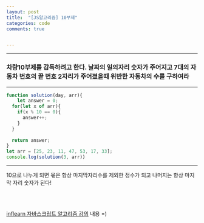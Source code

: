 ```yaml
---
layout: post
title:  "[JS알고리즘] 10부제"
categories: code 
comments: true


---
```






---

### 차량10부제를 감독하려고 한다. 날짜의 일의자리 숫자가 주어지고 7대의 자동차 번호의 끝 번호 2자리가 주어졌을때 위반한 자동차의 수를 구하여라

---

~~~javascript
function solution(day, arr){
	let answer = 0;
  for(let x of arr){
    if(x % 10 == 0){
      answer++;
    }
  }
  
  return answer;
}
let arr = [25, 23, 11, 47, 53, 17, 33];
console.log(solution(3, arr))
~~~





---

10으로 나누게 되면 몫은 항상 마지막자리수를 제외한 정수가 되고 나머지는 항상 마지막 자리 숫자가 된다!



<br>

<br>

[inflearn 자바스크립트 알고리즘 강의](https://www.inflearn.com/course/%EC%9E%90%EB%B0%94%EC%8A%A4%ED%81%AC%EB%A6%BD%ED%8A%B8-%EC%95%8C%EA%B3%A0%EB%A6%AC%EC%A6%98-%EB%AC%B8%EC%A0%9C%ED%92%80%EC%9D%B4/dashboard) 내용 =)


